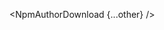 <script>
  import { NpmAuthorDownload } from 'svelte-shields'
  import type { NpmAuthorDownloadPropsType } from 'svelte-shields';

  const other: NpmAuthorDownloadPropsType = {
    author: 'shinichiokada',
    logo: 'svelte',
    cacheSeconds: '86400'
  }
</script>

<NpmAuthorDownload {...other} />